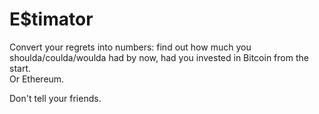 # E$timator

Convert your regrets into numbers: find out how much you shoulda/coulda/woulda had by now, had you invested in Bitcoin from the start.  
Or Ethereum.

Don't tell your friends.

